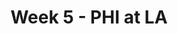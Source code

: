 ---
layout: game
title: Week 5 - PHI at LA
season: 2023
game_id: 2023_05_PHI_LA
away_team: PHI
home_team: LA
---